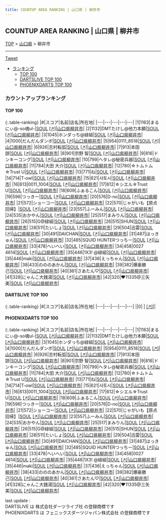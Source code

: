 ```yaml
---
title: COUNTUP AREA RANKING | 山口県 | 柳井市
---
```

## COUNTUP AREA RANKING | 山口県 | 柳井市

[TOP](/darts/rank/) > [山口県](/darts/rank/山口県/) > 柳井市

___

<a href="https://twitter.com/share?ref_src=twsrc%5Etfw" data-text="COUNTUP AREA RANKING | 山口県柳井市" class="twitter-share-button" data-hashtags="DARTSLIVE,PHOENIXDARTS,darts,ダーツ" data-show-count="false">Tweet</a>

* [ランキング](#カウントアップランキング)
    * [TOP 100](#top-100)
    * [DARTSLIVE TOP 100](#dartslive-top-100)
    * [PHOENIXDARTS TOP 100](#phoenixdarts-top-100)

### カウントアップランキング

#### TOP 100



{:.table-ranking}
|#|スコア|名前|店名|所在地|
|---|---|---|---|---|
|1|1163|<span class="rank-name-pd">まるにぃ@-so魂ul-</span>|<a href="/darts/rank/shops/64682.html">SOUL</a> <a href="https://vs.phoenixdarts.com/jp/shop/shopDetailInfo/s_64682?s_seq=64682">[↗]</a>|<a href="/darts/rank/山口県/柳井市">山口県柳井市</a>|
|2|1132|<span class="rank-name-pd">DMTたけし@他力本願</span>|<a href="/darts/rank/shops/64682.html">SOUL</a> <a href="https://vs.phoenixdarts.com/jp/shop/shopDetailInfo/s_64682?s_seq=64682">[↗]</a>|<a href="/darts/rank/山口県/柳井市">山口県柳井市</a>|
|3|1045|<span class="rank-name-pd">ホンダっち@緑組</span>|<a href="/darts/rank/shops/64682.html">SOUL</a> <a href="https://vs.phoenixdarts.com/jp/shop/shopDetailInfo/s_64682?s_seq=64682">[↗]</a>|<a href="/darts/rank/山口県/柳井市">山口県柳井市</a>|
|4|1000|<span class="rank-name-pd">だんだんダンボ</span>|<a href="/darts/rank/shops/64682.html">SOUL</a> <a href="https://vs.phoenixdarts.com/jp/shop/shopDetailInfo/s_64682?s_seq=64682">[↗]</a>|<a href="/darts/rank/山口県/柳井市">山口県柳井市</a>|
|5|954|<span class="rank-name-pd">0111_8518</span>|<a href="/darts/rank/shops/64682.html">SOUL</a> <a href="https://vs.phoenixdarts.com/jp/shop/shopDetailInfo/s_64682?s_seq=64682">[↗]</a>|<a href="/darts/rank/山口県/柳井市">山口県柳井市</a>|
|6|926|<span class="rank-name-pd">志村転弧</span>|<a href="/darts/rank/shops/64682.html">SOUL</a> <a href="https://vs.phoenixdarts.com/jp/shop/shopDetailInfo/s_64682?s_seq=64682">[↗]</a>|<a href="/darts/rank/山口県/柳井市">山口県柳井市</a>|
|7|913|<span class="rank-name-pd">本田　諒</span>|<a href="/darts/rank/shops/64682.html">SOUL</a> <a href="https://vs.phoenixdarts.com/jp/shop/shopDetailInfo/s_64682?s_seq=64682">[↗]</a>|<a href="/darts/rank/山口県/柳井市">山口県柳井市</a>|
|8|901|<span class="rank-name-pd"><span class="pro-icon-pd"></span>宗野 智</span>|<a href="/darts/rank/shops/64682.html">SOUL</a> <a href="https://vs.phoenixdarts.com/jp/shop/shopDetailInfo/s_64682?s_seq=64682">[↗]</a>|<a href="/darts/rank/山口県/柳井市">山口県柳井市</a>|
|9|816|<span class="rank-name-pd">ドンキーコング</span>|<a href="/darts/rank/shops/64682.html">SOUL</a> <a href="https://vs.phoenixdarts.com/jp/shop/shopDetailInfo/s_64682?s_seq=64682">[↗]</a>|<a href="/darts/rank/山口県/柳井市">山口県柳井市</a>|
|10|799|<span class="rank-name-pd">ヘタレ@秘密兵器</span>|<a href="/darts/rank/shops/64682.html">SOUL</a> <a href="https://vs.phoenixdarts.com/jp/shop/shopDetailInfo/s_64682?s_seq=64682">[↗]</a>|<a href="/darts/rank/山口県/柳井市">山口県柳井市</a>|
|11|784|<span class="rank-name-pd"><span class="pro-icon-pd"></span>大田 大介</span>|<a href="/darts/rank/shops/64682.html">SOUL</a> <a href="https://vs.phoenixdarts.com/jp/shop/shopDetailInfo/s_64682?s_seq=64682">[↗]</a>|<a href="/darts/rank/山口県/柳井市">山口県柳井市</a>|
|12|780|<span class="rank-name-pd">☆トムトム☆Trust U</span>|<a href="/darts/rank/shops/64682.html">SOUL</a> <a href="https://vs.phoenixdarts.com/jp/shop/shopDetailInfo/s_64682?s_seq=64682">[↗]</a>|<a href="/darts/rank/山口県/柳井市">山口県柳井市</a>|
|13|771|<span class="rank-name-pd">ね</span>|<a href="/darts/rank/shops/64682.html">SOUL</a> <a href="https://vs.phoenixdarts.com/jp/shop/shopDetailInfo/s_64682?s_seq=64682">[↗]</a>|<a href="/darts/rank/山口県/柳井市">山口県柳井市</a>|
|14|714|<span class="rank-name-pd">T-owl</span>|<a href="/darts/rank/shops/64682.html">SOUL</a> <a href="https://vs.phoenixdarts.com/jp/shop/shopDetailInfo/s_64682?s_seq=64682">[↗]</a>|<a href="/darts/rank/山口県/柳井市">山口県柳井市</a>|
|15|621|<span class="rank-name-pd">사토시</span>|<a href="/darts/rank/shops/64682.html">SOUL</a> <a href="https://vs.phoenixdarts.com/jp/shop/shopDetailInfo/s_64682?s_seq=64682">[↗]</a>|<a href="/darts/rank/山口県/柳井市">山口県柳井市</a>|
|16|613|<span class="rank-name-pd">0011_1004</span>|<a href="/darts/rank/shops/64682.html">SOUL</a> <a href="https://vs.phoenixdarts.com/jp/shop/shopDetailInfo/s_64682?s_seq=64682">[↗]</a>|<a href="/darts/rank/山口県/柳井市">山口県柳井市</a>|
|17|612|<span class="rank-name-pd">☆シエル☆Trust U</span>|<a href="/darts/rank/shops/64682.html">SOUL</a> <a href="https://vs.phoenixdarts.com/jp/shop/shopDetailInfo/s_64682?s_seq=64682">[↗]</a>|<a href="/darts/rank/山口県/柳井市">山口県柳井市</a>|
|18|609|<span class="rank-name-pd">ふぁるこん</span>|<a href="/darts/rank/shops/64682.html">SOUL</a> <a href="https://vs.phoenixdarts.com/jp/shop/shopDetailInfo/s_64682?s_seq=64682">[↗]</a>|<a href="/darts/rank/山口県/柳井市">山口県柳井市</a>|
|19|596|<span class="rank-name-pd">つっきー</span>|<a href="/darts/rank/shops/64682.html">SOUL</a> <a href="https://vs.phoenixdarts.com/jp/shop/shopDetailInfo/s_64682?s_seq=64682">[↗]</a>|<a href="/darts/rank/山口県/柳井市">山口県柳井市</a>|
|20|576|<span class="rank-name-pd">D-no</span>|<a href="/darts/rank/shops/64682.html">SOUL</a> <a href="https://vs.phoenixdarts.com/jp/shop/shopDetailInfo/s_64682?s_seq=64682">[↗]</a>|<a href="/darts/rank/山口県/柳井市">山口県柳井市</a>|
|21|572|<span class="rank-name-pd">ショーコー</span>|<a href="/darts/rank/shops/64682.html">SOUL</a> <a href="https://vs.phoenixdarts.com/jp/shop/shopDetailInfo/s_64682?s_seq=64682">[↗]</a>|<a href="/darts/rank/山口県/柳井市">山口県柳井市</a>|
|22|570|<span class="rank-name-pd">じゃがいも【原点回帰】</span>|<a href="/darts/rank/shops/64682.html">SOUL</a> <a href="https://vs.phoenixdarts.com/jp/shop/shopDetailInfo/s_64682?s_seq=64682">[↗]</a>|<a href="/darts/rank/山口県/柳井市">山口県柳井市</a>|
|23|557|<span class="rank-name-pd">ふーみん</span>|<a href="/darts/rank/shops/64682.html">SOUL</a> <a href="https://vs.phoenixdarts.com/jp/shop/shopDetailInfo/s_64682?s_seq=64682">[↗]</a>|<a href="/darts/rank/山口県/柳井市">山口県柳井市</a>|
|24|535|<span class="rank-name-pd">おかやん</span>|<a href="/darts/rank/shops/64682.html">SOUL</a> <a href="https://vs.phoenixdarts.com/jp/shop/shopDetailInfo/s_64682?s_seq=64682">[↗]</a>|<a href="/darts/rank/山口県/柳井市">山口県柳井市</a>|
|25|517|<span class="rank-name-pd">まみりん</span>|<a href="/darts/rank/shops/64682.html">SOUL</a> <a href="https://vs.phoenixdarts.com/jp/shop/shopDetailInfo/s_64682?s_seq=64682">[↗]</a>|<a href="/darts/rank/山口県/柳井市">山口県柳井市</a>|
|26|515|<span class="rank-name-pd">G@緑組</span>|<a href="/darts/rank/shops/64682.html">SOUL</a> <a href="https://vs.phoenixdarts.com/jp/shop/shopDetailInfo/s_64682?s_seq=64682">[↗]</a>|<a href="/darts/rank/山口県/柳井市">山口県柳井市</a>|
|26|515|<span class="rank-name-pd">SHUN</span>|<a href="/darts/rank/shops/64682.html">SOUL</a> <a href="https://vs.phoenixdarts.com/jp/shop/shopDetailInfo/s_64682?s_seq=64682">[↗]</a>|<a href="/darts/rank/山口県/柳井市">山口県柳井市</a>|
|28|511|<span class="rank-name-pd">たいしょ</span>|<a href="/darts/rank/shops/64682.html">SOUL</a> <a href="https://vs.phoenixdarts.com/jp/shop/shopDetailInfo/s_64682?s_seq=64682">[↗]</a>|<a href="/darts/rank/山口県/柳井市">山口県柳井市</a>|
|29|504|<span class="rank-name-pd">迅雷</span>|<a href="/darts/rank/shops/64682.html">SOUL</a> <a href="https://vs.phoenixdarts.com/jp/shop/shopDetailInfo/s_64682?s_seq=64682">[↗]</a>|<a href="/darts/rank/山口県/柳井市">山口県柳井市</a>|
|30|491|<span class="rank-name-pd">DAICHAN</span>|<a href="/darts/rank/shops/64682.html">SOUL</a> <a href="https://vs.phoenixdarts.com/jp/shop/shopDetailInfo/s_64682?s_seq=64682">[↗]</a>|<a href="/darts/rank/山口県/柳井市">山口県柳井市</a>|
|31|487|<span class="rank-name-pd">はっきゅん</span>|<a href="/darts/rank/shops/64682.html">SOUL</a> <a href="https://vs.phoenixdarts.com/jp/shop/shopDetailInfo/s_64682?s_seq=64682">[↗]</a>|<a href="/darts/rank/山口県/柳井市">山口県柳井市</a>|
|32|485|<span class="rank-name-pd">SQUID HUNTERつっちー</span>|<a href="/darts/rank/shops/64682.html">SOUL</a> <a href="https://vs.phoenixdarts.com/jp/shop/shopDetailInfo/s_64682?s_seq=64682">[↗]</a>|<a href="/darts/rank/山口県/柳井市">山口県柳井市</a>|
|33|478|<span class="rank-name-pd">へいへい</span>|<a href="/darts/rank/shops/64682.html">SOUL</a> <a href="https://vs.phoenixdarts.com/jp/shop/shopDetailInfo/s_64682?s_seq=64682">[↗]</a>|<a href="/darts/rank/山口県/柳井市">山口県柳井市</a>|
|34|458|<span class="rank-name-pd">0027 4614</span>|<a href="/darts/rank/shops/64682.html">SOUL</a> <a href="https://vs.phoenixdarts.com/jp/shop/shopDetailInfo/s_64682?s_seq=64682">[↗]</a>|<a href="/darts/rank/山口県/柳井市">山口県柳井市</a>|
|35|446|<span class="rank-name-pd">1X3! @緑組</span>|<a href="/darts/rank/shops/64682.html">SOUL</a> <a href="https://vs.phoenixdarts.com/jp/shop/shopDetailInfo/s_64682?s_seq=64682">[↗]</a>|<a href="/darts/rank/山口県/柳井市">山口県柳井市</a>|
|35|446|<span class="rank-name-pd">maki</span>|<a href="/darts/rank/shops/64682.html">SOUL</a> <a href="https://vs.phoenixdarts.com/jp/shop/shopDetailInfo/s_64682?s_seq=64682">[↗]</a>|<a href="/darts/rank/山口県/柳井市">山口県柳井市</a>|
|37|436|<span class="rank-name-pd">えっちゃん</span>|<a href="/darts/rank/shops/64682.html">SOUL</a> <a href="https://vs.phoenixdarts.com/jp/shop/shopDetailInfo/s_64682?s_seq=64682">[↗]</a>|<a href="/darts/rank/山口県/柳井市">山口県柳井市</a>|
|38|433|<span class="rank-name-pd">のののあかん</span>|<a href="/darts/rank/shops/64682.html">SOUL</a> <a href="https://vs.phoenixdarts.com/jp/shop/shopDetailInfo/s_64682?s_seq=64682">[↗]</a>|<a href="/darts/rank/山口県/柳井市">山口県柳井市</a>|
|39|382|<span class="rank-name-pd">爆豪勝己</span>|<a href="/darts/rank/shops/64682.html">SOUL</a> <a href="https://vs.phoenixdarts.com/jp/shop/shopDetailInfo/s_64682?s_seq=64682">[↗]</a>|<a href="/darts/rank/山口県/柳井市">山口県柳井市</a>|
|40|361|<span class="rank-name-pd">さあたん♡</span>|<a href="/darts/rank/shops/64682.html">SOUL</a> <a href="https://vs.phoenixdarts.com/jp/shop/shopDetailInfo/s_64682?s_seq=64682">[↗]</a>|<a href="/darts/rank/山口県/柳井市">山口県柳井市</a>|
|41|328|<span class="rank-name-pd">にゃんこ大銭湯</span>|<a href="/darts/rank/shops/64682.html">SOUL</a> <a href="https://vs.phoenixdarts.com/jp/shop/shopDetailInfo/s_64682?s_seq=64682">[↗]</a>|<a href="/darts/rank/山口県/柳井市">山口県柳井市</a>|
|42|320|<span class="rank-name-pd">♥11335@三矢美</span>|<a href="/darts/rank/shops/64682.html">SOUL</a> <a href="https://vs.phoenixdarts.com/jp/shop/shopDetailInfo/s_64682?s_seq=64682">[↗]</a>|<a href="/darts/rank/山口県/柳井市">山口県柳井市</a>|


#### DARTSLIVE TOP 100



{:.table-ranking}
|#|スコア|名前|店名|所在地|
|---|---|---|---|---|
||0|<span class="rank-name-dl"> </span>|<a href="/darts/rank/shops/.html"></a> <a href="">[↗]</a>|<a href="/darts/rank//"></a>|


#### PHOENIXDARTS TOP 100



{:.table-ranking}
|#|スコア|名前|店名|所在地|
|---|---|---|---|---|
|1|1163|<span class="rank-name-pd">まるにぃ@-so魂ul-</span>|<a href="/darts/rank/shops/64682.html">SOUL</a> <a href="https://vs.phoenixdarts.com/jp/shop/shopDetailInfo/s_64682?s_seq=64682">[↗]</a>|<a href="/darts/rank/山口県/柳井市">山口県柳井市</a>|
|2|1132|<span class="rank-name-pd">DMTたけし@他力本願</span>|<a href="/darts/rank/shops/64682.html">SOUL</a> <a href="https://vs.phoenixdarts.com/jp/shop/shopDetailInfo/s_64682?s_seq=64682">[↗]</a>|<a href="/darts/rank/山口県/柳井市">山口県柳井市</a>|
|3|1045|<span class="rank-name-pd">ホンダっち@緑組</span>|<a href="/darts/rank/shops/64682.html">SOUL</a> <a href="https://vs.phoenixdarts.com/jp/shop/shopDetailInfo/s_64682?s_seq=64682">[↗]</a>|<a href="/darts/rank/山口県/柳井市">山口県柳井市</a>|
|4|1000|<span class="rank-name-pd">だんだんダンボ</span>|<a href="/darts/rank/shops/64682.html">SOUL</a> <a href="https://vs.phoenixdarts.com/jp/shop/shopDetailInfo/s_64682?s_seq=64682">[↗]</a>|<a href="/darts/rank/山口県/柳井市">山口県柳井市</a>|
|5|954|<span class="rank-name-pd">0111_8518</span>|<a href="/darts/rank/shops/64682.html">SOUL</a> <a href="https://vs.phoenixdarts.com/jp/shop/shopDetailInfo/s_64682?s_seq=64682">[↗]</a>|<a href="/darts/rank/山口県/柳井市">山口県柳井市</a>|
|6|926|<span class="rank-name-pd">志村転弧</span>|<a href="/darts/rank/shops/64682.html">SOUL</a> <a href="https://vs.phoenixdarts.com/jp/shop/shopDetailInfo/s_64682?s_seq=64682">[↗]</a>|<a href="/darts/rank/山口県/柳井市">山口県柳井市</a>|
|7|913|<span class="rank-name-pd">本田　諒</span>|<a href="/darts/rank/shops/64682.html">SOUL</a> <a href="https://vs.phoenixdarts.com/jp/shop/shopDetailInfo/s_64682?s_seq=64682">[↗]</a>|<a href="/darts/rank/山口県/柳井市">山口県柳井市</a>|
|8|901|<span class="rank-name-pd"><span class="pro-icon-pd"></span>宗野 智</span>|<a href="/darts/rank/shops/64682.html">SOUL</a> <a href="https://vs.phoenixdarts.com/jp/shop/shopDetailInfo/s_64682?s_seq=64682">[↗]</a>|<a href="/darts/rank/山口県/柳井市">山口県柳井市</a>|
|9|816|<span class="rank-name-pd">ドンキーコング</span>|<a href="/darts/rank/shops/64682.html">SOUL</a> <a href="https://vs.phoenixdarts.com/jp/shop/shopDetailInfo/s_64682?s_seq=64682">[↗]</a>|<a href="/darts/rank/山口県/柳井市">山口県柳井市</a>|
|10|799|<span class="rank-name-pd">ヘタレ@秘密兵器</span>|<a href="/darts/rank/shops/64682.html">SOUL</a> <a href="https://vs.phoenixdarts.com/jp/shop/shopDetailInfo/s_64682?s_seq=64682">[↗]</a>|<a href="/darts/rank/山口県/柳井市">山口県柳井市</a>|
|11|784|<span class="rank-name-pd"><span class="pro-icon-pd"></span>大田 大介</span>|<a href="/darts/rank/shops/64682.html">SOUL</a> <a href="https://vs.phoenixdarts.com/jp/shop/shopDetailInfo/s_64682?s_seq=64682">[↗]</a>|<a href="/darts/rank/山口県/柳井市">山口県柳井市</a>|
|12|780|<span class="rank-name-pd">☆トムトム☆Trust U</span>|<a href="/darts/rank/shops/64682.html">SOUL</a> <a href="https://vs.phoenixdarts.com/jp/shop/shopDetailInfo/s_64682?s_seq=64682">[↗]</a>|<a href="/darts/rank/山口県/柳井市">山口県柳井市</a>|
|13|771|<span class="rank-name-pd">ね</span>|<a href="/darts/rank/shops/64682.html">SOUL</a> <a href="https://vs.phoenixdarts.com/jp/shop/shopDetailInfo/s_64682?s_seq=64682">[↗]</a>|<a href="/darts/rank/山口県/柳井市">山口県柳井市</a>|
|14|714|<span class="rank-name-pd">T-owl</span>|<a href="/darts/rank/shops/64682.html">SOUL</a> <a href="https://vs.phoenixdarts.com/jp/shop/shopDetailInfo/s_64682?s_seq=64682">[↗]</a>|<a href="/darts/rank/山口県/柳井市">山口県柳井市</a>|
|15|621|<span class="rank-name-pd">사토시</span>|<a href="/darts/rank/shops/64682.html">SOUL</a> <a href="https://vs.phoenixdarts.com/jp/shop/shopDetailInfo/s_64682?s_seq=64682">[↗]</a>|<a href="/darts/rank/山口県/柳井市">山口県柳井市</a>|
|16|613|<span class="rank-name-pd">0011_1004</span>|<a href="/darts/rank/shops/64682.html">SOUL</a> <a href="https://vs.phoenixdarts.com/jp/shop/shopDetailInfo/s_64682?s_seq=64682">[↗]</a>|<a href="/darts/rank/山口県/柳井市">山口県柳井市</a>|
|17|612|<span class="rank-name-pd">☆シエル☆Trust U</span>|<a href="/darts/rank/shops/64682.html">SOUL</a> <a href="https://vs.phoenixdarts.com/jp/shop/shopDetailInfo/s_64682?s_seq=64682">[↗]</a>|<a href="/darts/rank/山口県/柳井市">山口県柳井市</a>|
|18|609|<span class="rank-name-pd">ふぁるこん</span>|<a href="/darts/rank/shops/64682.html">SOUL</a> <a href="https://vs.phoenixdarts.com/jp/shop/shopDetailInfo/s_64682?s_seq=64682">[↗]</a>|<a href="/darts/rank/山口県/柳井市">山口県柳井市</a>|
|19|596|<span class="rank-name-pd">つっきー</span>|<a href="/darts/rank/shops/64682.html">SOUL</a> <a href="https://vs.phoenixdarts.com/jp/shop/shopDetailInfo/s_64682?s_seq=64682">[↗]</a>|<a href="/darts/rank/山口県/柳井市">山口県柳井市</a>|
|20|576|<span class="rank-name-pd">D-no</span>|<a href="/darts/rank/shops/64682.html">SOUL</a> <a href="https://vs.phoenixdarts.com/jp/shop/shopDetailInfo/s_64682?s_seq=64682">[↗]</a>|<a href="/darts/rank/山口県/柳井市">山口県柳井市</a>|
|21|572|<span class="rank-name-pd">ショーコー</span>|<a href="/darts/rank/shops/64682.html">SOUL</a> <a href="https://vs.phoenixdarts.com/jp/shop/shopDetailInfo/s_64682?s_seq=64682">[↗]</a>|<a href="/darts/rank/山口県/柳井市">山口県柳井市</a>|
|22|570|<span class="rank-name-pd">じゃがいも【原点回帰】</span>|<a href="/darts/rank/shops/64682.html">SOUL</a> <a href="https://vs.phoenixdarts.com/jp/shop/shopDetailInfo/s_64682?s_seq=64682">[↗]</a>|<a href="/darts/rank/山口県/柳井市">山口県柳井市</a>|
|23|557|<span class="rank-name-pd">ふーみん</span>|<a href="/darts/rank/shops/64682.html">SOUL</a> <a href="https://vs.phoenixdarts.com/jp/shop/shopDetailInfo/s_64682?s_seq=64682">[↗]</a>|<a href="/darts/rank/山口県/柳井市">山口県柳井市</a>|
|24|535|<span class="rank-name-pd">おかやん</span>|<a href="/darts/rank/shops/64682.html">SOUL</a> <a href="https://vs.phoenixdarts.com/jp/shop/shopDetailInfo/s_64682?s_seq=64682">[↗]</a>|<a href="/darts/rank/山口県/柳井市">山口県柳井市</a>|
|25|517|<span class="rank-name-pd">まみりん</span>|<a href="/darts/rank/shops/64682.html">SOUL</a> <a href="https://vs.phoenixdarts.com/jp/shop/shopDetailInfo/s_64682?s_seq=64682">[↗]</a>|<a href="/darts/rank/山口県/柳井市">山口県柳井市</a>|
|26|515|<span class="rank-name-pd">G@緑組</span>|<a href="/darts/rank/shops/64682.html">SOUL</a> <a href="https://vs.phoenixdarts.com/jp/shop/shopDetailInfo/s_64682?s_seq=64682">[↗]</a>|<a href="/darts/rank/山口県/柳井市">山口県柳井市</a>|
|26|515|<span class="rank-name-pd">SHUN</span>|<a href="/darts/rank/shops/64682.html">SOUL</a> <a href="https://vs.phoenixdarts.com/jp/shop/shopDetailInfo/s_64682?s_seq=64682">[↗]</a>|<a href="/darts/rank/山口県/柳井市">山口県柳井市</a>|
|28|511|<span class="rank-name-pd">たいしょ</span>|<a href="/darts/rank/shops/64682.html">SOUL</a> <a href="https://vs.phoenixdarts.com/jp/shop/shopDetailInfo/s_64682?s_seq=64682">[↗]</a>|<a href="/darts/rank/山口県/柳井市">山口県柳井市</a>|
|29|504|<span class="rank-name-pd">迅雷</span>|<a href="/darts/rank/shops/64682.html">SOUL</a> <a href="https://vs.phoenixdarts.com/jp/shop/shopDetailInfo/s_64682?s_seq=64682">[↗]</a>|<a href="/darts/rank/山口県/柳井市">山口県柳井市</a>|
|30|491|<span class="rank-name-pd">DAICHAN</span>|<a href="/darts/rank/shops/64682.html">SOUL</a> <a href="https://vs.phoenixdarts.com/jp/shop/shopDetailInfo/s_64682?s_seq=64682">[↗]</a>|<a href="/darts/rank/山口県/柳井市">山口県柳井市</a>|
|31|487|<span class="rank-name-pd">はっきゅん</span>|<a href="/darts/rank/shops/64682.html">SOUL</a> <a href="https://vs.phoenixdarts.com/jp/shop/shopDetailInfo/s_64682?s_seq=64682">[↗]</a>|<a href="/darts/rank/山口県/柳井市">山口県柳井市</a>|
|32|485|<span class="rank-name-pd">SQUID HUNTERつっちー</span>|<a href="/darts/rank/shops/64682.html">SOUL</a> <a href="https://vs.phoenixdarts.com/jp/shop/shopDetailInfo/s_64682?s_seq=64682">[↗]</a>|<a href="/darts/rank/山口県/柳井市">山口県柳井市</a>|
|33|478|<span class="rank-name-pd">へいへい</span>|<a href="/darts/rank/shops/64682.html">SOUL</a> <a href="https://vs.phoenixdarts.com/jp/shop/shopDetailInfo/s_64682?s_seq=64682">[↗]</a>|<a href="/darts/rank/山口県/柳井市">山口県柳井市</a>|
|34|458|<span class="rank-name-pd">0027 4614</span>|<a href="/darts/rank/shops/64682.html">SOUL</a> <a href="https://vs.phoenixdarts.com/jp/shop/shopDetailInfo/s_64682?s_seq=64682">[↗]</a>|<a href="/darts/rank/山口県/柳井市">山口県柳井市</a>|
|35|446|<span class="rank-name-pd">1X3! @緑組</span>|<a href="/darts/rank/shops/64682.html">SOUL</a> <a href="https://vs.phoenixdarts.com/jp/shop/shopDetailInfo/s_64682?s_seq=64682">[↗]</a>|<a href="/darts/rank/山口県/柳井市">山口県柳井市</a>|
|35|446|<span class="rank-name-pd">maki</span>|<a href="/darts/rank/shops/64682.html">SOUL</a> <a href="https://vs.phoenixdarts.com/jp/shop/shopDetailInfo/s_64682?s_seq=64682">[↗]</a>|<a href="/darts/rank/山口県/柳井市">山口県柳井市</a>|
|37|436|<span class="rank-name-pd">えっちゃん</span>|<a href="/darts/rank/shops/64682.html">SOUL</a> <a href="https://vs.phoenixdarts.com/jp/shop/shopDetailInfo/s_64682?s_seq=64682">[↗]</a>|<a href="/darts/rank/山口県/柳井市">山口県柳井市</a>|
|38|433|<span class="rank-name-pd">のののあかん</span>|<a href="/darts/rank/shops/64682.html">SOUL</a> <a href="https://vs.phoenixdarts.com/jp/shop/shopDetailInfo/s_64682?s_seq=64682">[↗]</a>|<a href="/darts/rank/山口県/柳井市">山口県柳井市</a>|
|39|382|<span class="rank-name-pd">爆豪勝己</span>|<a href="/darts/rank/shops/64682.html">SOUL</a> <a href="https://vs.phoenixdarts.com/jp/shop/shopDetailInfo/s_64682?s_seq=64682">[↗]</a>|<a href="/darts/rank/山口県/柳井市">山口県柳井市</a>|
|40|361|<span class="rank-name-pd">さあたん♡</span>|<a href="/darts/rank/shops/64682.html">SOUL</a> <a href="https://vs.phoenixdarts.com/jp/shop/shopDetailInfo/s_64682?s_seq=64682">[↗]</a>|<a href="/darts/rank/山口県/柳井市">山口県柳井市</a>|
|41|328|<span class="rank-name-pd">にゃんこ大銭湯</span>|<a href="/darts/rank/shops/64682.html">SOUL</a> <a href="https://vs.phoenixdarts.com/jp/shop/shopDetailInfo/s_64682?s_seq=64682">[↗]</a>|<a href="/darts/rank/山口県/柳井市">山口県柳井市</a>|
|42|320|<span class="rank-name-pd">♥11335@三矢美</span>|<a href="/darts/rank/shops/64682.html">SOUL</a> <a href="https://vs.phoenixdarts.com/jp/shop/shopDetailInfo/s_64682?s_seq=64682">[↗]</a>|<a href="/darts/rank/山口県/柳井市">山口県柳井市</a>|


<div class="footer border-top border-gray-light mt-5 pt-3 text-right text-gray">
    last update : <span style="font-weight: italic" id="foot_last_modified"></span><br />
    DARTSLIVE は 株式会社ダーツライブ社 の登録商標です<br />
    PHOENIXDARTS は フェニックスダーツジャパン株式会社 の登録商標です<br />
</div>

<script src="https://cdnjs.cloudflare.com/ajax/libs/jquery.tablesorter/2.31.3/js/jquery.tablesorter.min.js" integrity="sha512-qzgd5cYSZcosqpzpn7zF2ZId8f/8CHmFKZ8j7mU4OUXTNRd5g+ZHBPsgKEwoqxCtdQvExE5LprwwPAgoicguNg==" crossorigin="anonymous" referrerpolicy="no-referrer"></script>
<link rel="stylesheet" href="https://cdnjs.cloudflare.com/ajax/libs/jquery.tablesorter/2.31.3/css/theme.default.min.css" integrity="sha512-wghhOJkjQX0Lh3NSWvNKeZ0ZpNn+SPVXX1Qyc9OCaogADktxrBiBdKGDoqVUOyhStvMBmJQ8ZdMHiR3wuEq8+w==" crossorigin="anonymous" referrerpolicy="no-referrer" />
<script>
$(function() {
    $(".table-ranking").tablesorter({sortList:[[0, 0]]});
    $("#foot_last_modified").text(formatDate(new Date(document.lastModified), 'yyyy-MM-dd HH:mm:ss'));
});
</script>

<script async src="https://platform.twitter.com/widgets.js" charset="utf-8"></script>